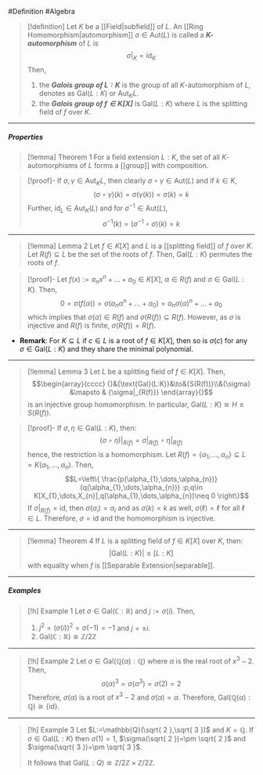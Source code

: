 #Definition #Algebra 
> [!definition]
> Let $K$ be a [[Field|subfield]] of $L$. An [[Ring Homomorphism|automorphism]] $\sigma\in \text{Aut}(L)$ is called a ***$K$-automorphism*** of $L$ is $$\sigma|_{K}=\text{id}_{K}$$Then, 
> 1. the ***Galois group  of $L:K$*** is the group of all $K$-automorphism of $L$, denotes as $\text{Gal}(L : K)$ or $\text{Aut}_{K}L$.
> 2. the ***Galois group of $f\in K[X]$*** is $\text{Gal}(L : K)$ where $L$ is the splitting field of $f$ over $K$.
---
##### Properties
> [!lemma] Theorem 1
> For a field extension $L:K$, the set of all $K$-automorphisms of $L$ forms a [[group]] with composition.

> [!proof]-
> If $\sigma,\gamma \in \text{Aut}_{K}L$, then clearly $\sigma \circ\gamma\in \text{Aut}(L)$ and if $k\in K$, $$(\sigma \circ \gamma)(k)=\sigma(\gamma(k))=\sigma(k)=k$$Further, $\text{id}_{L}\in \text{Aut}_{K}(L)$ and for $\sigma ^{-1}\in \text{Aut}(L)$, $$\sigma ^{-1}(k)=(\sigma ^{-1}\circ \sigma)(k)=k$$
---
> [!lemma] Lemma 2
> Let $f\in K[X]$ and $L$ is a [[splitting field]] of $f$ over $K$. Let $R(f)\subseteq L$ be the set of the roots of $f$. Then, $\text{Gal}(L:K)$ permutes the roots of $f$.

> [!proof]-
> Let $f(x):=a_{n}x^n+\dots +a_{0}\in K[X]$, $\alpha\in R(f)$ and $\sigma\in \text{Gal}(L:K)$. Then, $$0=\sigma(f(\alpha))=\sigma(a_{n}\alpha^n+\dots+a_{0})=a_{n}\sigma(\alpha)^n+\dots+a_{0}$$which implies that $\sigma(\alpha)\in R(f)$ and $\sigma(R(f))\subseteq R(f)$. However, as $\sigma$ is injective and $R(f)$ is finite, $\sigma(R(f))=R(f)$.
- **Remark**: For $K\subseteq L$ if $c\in L$ is a root of $f\in K[X]$, then so is $\sigma(c)$ for any $\sigma\in \text{Gal}(L:K)$ and they share the minimal polynomial.
---
> [!lemma] Lemma 3
> Let $L$ be a splitting field of $f\in K[X]$. Then, $$\begin{array}{cccc} {}&{\text{Gal}(L:K)}&\to&{S(R(f))}\\&{\sigma} &\mapsto & {\sigma|_{R(f)}} \end{array}{}$$is an injective group homomorphism. In particular, $\text{Gal}(L:K)\cong H\leq S(R(f))$.

> [!proof]-
> If $\sigma,\eta\in \text{Gal}(L:K)$, then: $$(\sigma \circ \eta)|_{R(f)}=\sigma|_{R(f)}\circ \eta|_{R(f)}$$hence, the restriction is a homomorphism. Let $R(f)=\{ \alpha_{1},\dots,\alpha_{n} \}\subseteq L=K(\alpha_{1},\dots,\alpha_{n})$. Then, $$L=\left\{  \frac{p(\alpha_{1},\dots,\alpha_{n})}{q(\alpha_{1},\dots,\alpha_{n})} :p,q\in K[X_{1},\dots,X_{n}],q(\alpha_{1},\dots,\alpha_{n})\neq 0 \right\}$$ If $\sigma|_{R(f)}=\text{id}$, then $\sigma(\alpha_{i})=\alpha_{i}$ and as $\sigma(k)=k$ as well, $\sigma(\ell)=\ell$ for all $\ell\in L$. Therefore, $\sigma=\text{id}$ and the homomorphism is injective.
---
> [!lemma] Theorem 4
> If $L$ is a splitting field of $f\in K[X]$ over $K$, then: $$\left| \text{Gal}(L:K) \right| \leq [L:K]$$with equality when $f$ is [[Separable Extension|separable]].
---
##### Examples
> [!h] Example 1
> Let $\sigma\in \text{Gal}(\mathbb{C} :\mathbb{R})$ and $j:=\sigma(i)$. Then, 
> 1. $j^{2}=(\sigma(i))^{2}=\sigma(-1)=-1$ and $j=\pm i$.
> 2. $\text{Gal}(\mathbb{C}:\mathbb{R})\cong \mathbb{Z} / 2\mathbb{Z}$
---
> [!h] Example 2
> Let $\sigma\in \text{Gal}(\mathbb{Q}(\alpha):\mathbb{Q})$ where $\alpha$ is the real root of $x^3-2$. Then, $$\sigma(\alpha)^3=\sigma(\alpha^{3})=\sigma(2)=2$$Therefore, $\sigma(\alpha)$ is a root of $x^3-2$ and $\sigma(\alpha)=\alpha$. Therefore, $\text{Gal}(\mathbb{Q}(\alpha):\mathbb{Q})\cong \{ \text{id} \}$.
---
> [!h] Example 3
> Let $L:=\mathbb{Q}(\sqrt{ 2 },\sqrt{ 3 })$ and $K=\mathbb{Q}$. If $\sigma\in \text{Gal}(L:K)$ then $\sigma(1)=1$, $\sigma(\sqrt{ 2 })=\pm \sqrt{ 2 }$ and $\sigma(\sqrt{ 3 })=\pm \sqrt{ 3 }$.
> 
> It follows that $\text{Gal}(L:Q)\cong \mathbb{Z} / 2\mathbb{Z} \times \mathbb{Z} / 2\mathbb{Z}$.
